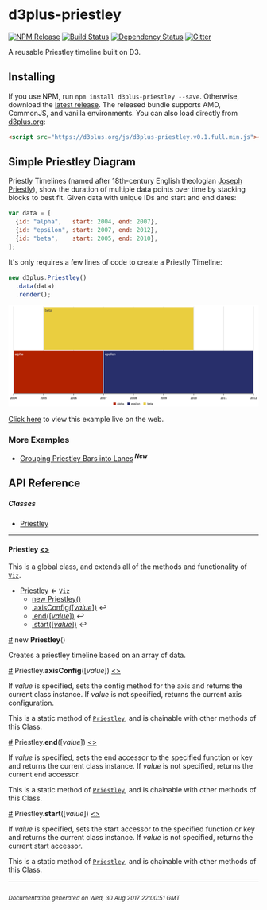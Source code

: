 # d3plus-priestley

[![NPM Release](http://img.shields.io/npm/v/d3plus-priestley.svg?style=flat)](https://www.npmjs.org/package/d3plus-priestley) [![Build Status](https://travis-ci.org/d3plus/d3plus-priestley.svg?branch=master)](https://travis-ci.org/d3plus/d3plus-priestley) [![Dependency Status](http://img.shields.io/david/d3plus/d3plus-priestley.svg?style=flat)](https://david-dm.org/d3plus/d3plus-priestley) [![Gitter](https://img.shields.io/gitter/room/nwjs/nw.js.svg?style=flat)](https://gitter.im/d3plus/)

A reusable Priestley timeline built on D3.

## Installing

If you use NPM, run `npm install d3plus-priestley --save`. Otherwise, download the [latest release](https://github.com/d3plus/d3plus-priestley/releases/latest). The released bundle supports AMD, CommonJS, and vanilla environments. You can also load directly from [d3plus.org](https://d3plus.org):

```html
<script src="https://d3plus.org/js/d3plus-priestley.v0.1.full.min.js"></script>
```


## Simple Priestley Diagram

Priestly Timelines (named after 18th-century English theologian [Joseph Priestly](https://en.wikipedia.org/wiki/Joseph_Priestley)), show the duration of multiple data points over time by stacking blocks to best fit. Given data with unique IDs and start and end dates:

```js
var data = [
  {id: "alpha",   start: 2004, end: 2007},
  {id: "epsilon", start: 2007, end: 2012},
  {id: "beta",    start: 2005, end: 2010},
];
```

It's only requires a few lines of code to create a Priestly Timeline:

```js
new d3plus.Priestley()
  .data(data)
  .render();
```


[<kbd><img src="/example/getting-started.png" width="990px" /></kbd>](https://d3plus.org/examples/d3plus-priestley/getting-started/)

[Click here](https://d3plus.org/examples/d3plus-priestley/getting-started/) to view this example live on the web.


### More Examples

 * [Grouping Priestley Bars into Lanes](http://d3plus.org/examples/d3plus-priestley/grouping/)<sup> ***New***</sup>

## API Reference

##### Classes
* [Priestley](#Priestley)

---

<a name="Priestley"></a>
#### **Priestley** [<>](https://github.com/d3plus/d3plus-priestley/blob/master/src/Priestley.js#L15)


This is a global class, and extends all of the methods and functionality of [<code>Viz</code>](https://github.com/d3plus/d3plus-viz#Viz).


* [Priestley](#Priestley) ⇐ [<code>Viz</code>](https://github.com/d3plus/d3plus-viz#Viz)
    * [new Priestley()](#new_Priestley_new)
    * [.axisConfig([*value*])](#Priestley.axisConfig) ↩︎
    * [.end([*value*])](#Priestley.end) ↩︎
    * [.start([*value*])](#Priestley.start) ↩︎


<a name="new_Priestley_new" href="#new_Priestley_new">#</a> new **Priestley**()

Creates a priestley timeline based on an array of data.





<a name="Priestley.axisConfig" href="#Priestley.axisConfig">#</a> Priestley.**axisConfig**([*value*]) [<>](https://github.com/d3plus/d3plus-priestley/blob/master/src/Priestley.js#L140)

If *value* is specified, sets the config method for the axis and returns the current class instance. If *value* is not specified, returns the current axis configuration.


This is a static method of [<code>Priestley</code>](#Priestley), and is chainable with other methods of this Class.


<a name="Priestley.end" href="#Priestley.end">#</a> Priestley.**end**([*value*]) [<>](https://github.com/d3plus/d3plus-priestley/blob/master/src/Priestley.js#L150)

If *value* is specified, sets the end accessor to the specified function or key and returns the current class instance. If *value* is not specified, returns the current end accessor.


This is a static method of [<code>Priestley</code>](#Priestley), and is chainable with other methods of this Class.


<a name="Priestley.start" href="#Priestley.start">#</a> Priestley.**start**([*value*]) [<>](https://github.com/d3plus/d3plus-priestley/blob/master/src/Priestley.js#L168)

If *value* is specified, sets the start accessor to the specified function or key and returns the current class instance. If *value* is not specified, returns the current start accessor.


This is a static method of [<code>Priestley</code>](#Priestley), and is chainable with other methods of this Class.

---



###### <sub>Documentation generated on Wed, 30 Aug 2017 22:00:51 GMT</sub>
